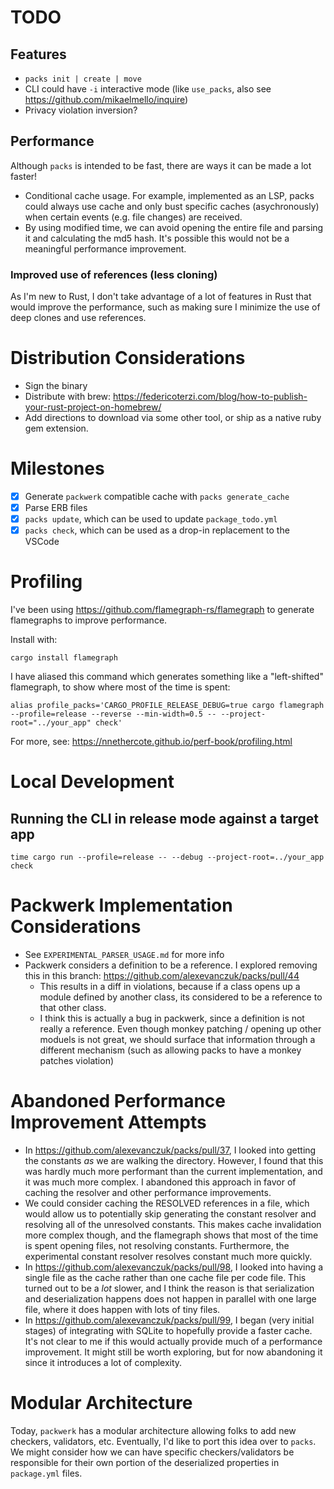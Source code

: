 # TODO
## Features
- `packs init | create | move`
- CLI could have `-i` interactive mode (like `use_packs`, also see https://github.com/mikaelmello/inquire)
- Privacy violation inversion?

## Performance
Although `packs` is intended to be fast, there are ways it can be made a lot faster!
- Conditional cache usage. For example, implemented as an LSP, packs could always use cache and only bust specific caches (asychronously) when certain events (e.g. file changes) are received.
- By using modified time, we can avoid opening the entire file and parsing it and calculating the md5 hash. It's possible this would not be a meaningful performance improvement.

### Improved use of references (less cloning)
As I'm new to Rust, I don't take advantage of a lot of features in Rust that would improve the performance, such as making sure I minimize the use of deep clones and use references.

# Distribution Considerations
- Sign the binary
- Distribute with brew: https://federicoterzi.com/blog/how-to-publish-your-rust-project-on-homebrew/
- Add directions to download via some other tool, or ship as a native ruby gem extension.

# Milestones
- [x] Generate `packwerk` compatible cache with `packs generate_cache`
- [x] Parse ERB files
- [x] `packs update`, which can be used to update `package_todo.yml`
- [x] `packs check`, which can be used as a drop-in replacement to the VSCode

# Profiling
I've been using https://github.com/flamegraph-rs/flamegraph to generate flamegraphs to improve performance.

Install with:
```
cargo install flamegraph
```

I have aliased this command which generates something like a "left-shifted" flamegraph, to show where most of the time is spent:
```
alias profile_packs='CARGO_PROFILE_RELEASE_DEBUG=true cargo flamegraph --profile=release --reverse --min-width=0.5 -- --project-root="../your_app" check'
```
For more, see: https://nnethercote.github.io/perf-book/profiling.html

# Local Development
## Running the CLI in release mode against a target app
```
time cargo run --profile=release -- --debug --project-root=../your_app check
```

# Packwerk Implementation Considerations
- See `EXPERIMENTAL_PARSER_USAGE.md` for more info
- Packwerk considers a definition to be a reference. I explored removing this in this branch: https://github.com/alexevanczuk/packs/pull/44
  - This results in a diff in violations, because if a class opens up a module defined by another class, its considered to be a reference to that other class.
  - I think this is actually a bug in packwerk, since a definition is not really a reference. Even though monkey patching / opening up other moduels is not great, we should surface that information through a different mechanism (such as allowing packs to have a monkey patches violation)

# Abandoned Performance Improvement Attempts
- In https://github.com/alexevanczuk/packs/pull/37, I looked into getting the constants *as* we are walking the directory. However, I found that this was hardly much more performant than the current implementation, and it was much more complex. I abandoned this approach in favor of caching the resolver and other performance improvements.
- We could consider caching the RESOLVED references in a file, which would allow us to potentially skip generating the constant resolver and resolving all of the unresolved constants. This makes cache invalidation more complex though, and the flamegraph shows that most of the time is spent opening files, not resolving constants. Furthermore, the experimental constant resolver resolves constant much more quickly.
- In https://github.com/alexevanczuk/packs/pull/98, I looked into having a single file as the cache rather than one cache file per code file. This turned out to be a *lot* slower, and I think the reason is that serialization and deserialization happens does not happen in parallel with one large file, where it does happen with lots of tiny files.
- In https://github.com/alexevanczuk/packs/pull/99, I began (very initial stages) of integrating with SQLite to hopefully provide a faster cache. It's not clear to me if this would actually provide much of a performance improvement. It might still be worth exploring, but for now abandoning it since it introduces a lot of complexity.

# Modular Architecture
Today, `packwerk` has a modular architecture allowing folks to add new checkers, validators, etc.
Eventually, I'd like to port this idea over to `packs`.
We might consider how we can have specific checkers/validators be responsible for their own portion of the deserialized properties in `package.yml` files.
